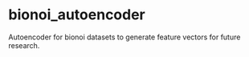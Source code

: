 # bionoi_autoencoder
Autoencoder for bionoi datasets to generate feature vectors for future research.
